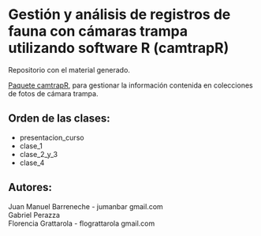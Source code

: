 Gestión y análisis de registros de fauna con cámaras trampa utilizando software R (camtrapR)
============================================================================================

Repositorio con el material generado.

[Paquete camtrapR](https://cran.r-project.org/web/packages/camtrapR/index.html), para gestionar la información contenida en colecciones de fotos de cámara trampa.

Orden de las clases:
--------------------

- presentacion_curso
- clase_1
- clase_2_y_3
- clase_4

Autores:
--------

Juan Manuel Barreneche - jumanbar <at> gmail.com  
Gabriel Perazza  
Florencia Grattarola - flograttarola <at> gmail.com 

